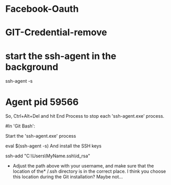 # Facebook-Oauth

# GIT-Credential-remove
# start the ssh-agent in the background
ssh-agent -s
# Agent pid 59566
So, Ctrl+Alt+Del and hit End Process to stop each 'ssh-agent.exe' process.

#In 'Git Bash':

Start the 'ssh-agent.exe' process

eval $(ssh-agent -s)
And install the SSH keys

ssh-add "C:\Users\MyName\.ssh\id_rsa"

* Adjust the path above with your username, and make sure that the location of the* /.ssh directory is in the correct place. I think you choose this location during the Git installation? Maybe not...



